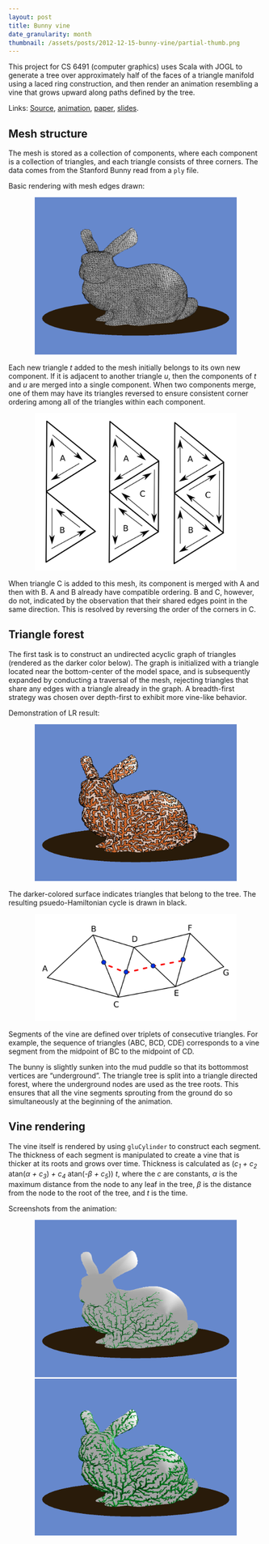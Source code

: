 ```yaml
---
layout: post
title: Bunny vine
date_granularity: month
thumbnail: /assets/posts/2012-12-15-bunny-vine/partial-thumb.png
---
```


This project for CS 6491 (computer graphics) uses Scala with JOGL to
generate a tree over approximately half of the faces of a triangle
manifold using a laced ring construction, and then render an animation
resembling a vine that grows upward along paths defined by the tree.

Links:
[Source](https://github.com/chris-martin/vine),
[animation](https://chris-martin.github.io/vine/animation.avi),
[paper](https://chris-martin.github.io/vine/paper.pdf),
[slides](https://chris-martin.github.io/vine/slides.pdf).

Mesh structure
--------------

The mesh is stored as a collection of components, where each component
is a collection of triangles, and each triangle consists of three corners.
The data comes from the Stanford Bunny read from a `ply` file.

Basic rendering with mesh edges drawn:

<div style="max-width: 400px; margin: 0 auto;">
    <img style="max-width: 100%"
         src="/assets/posts/2012-12-15-bunny-vine/mesh.png"/>
</div>

Each new triangle *t* added to the mesh initially belongs to its own
new component. If it is adjacent to another triangle *u*,
then the components of *t* and *u* are merged into a single component.
When two components merge, one of them may have its triangles reversed
to ensure consistent corner ordering among all of the triangles within
each component.

<div style="max-width: 400px; margin: 0 auto;">
    <img style="max-width: 100%"
         src="/assets/posts/2012-12-15-bunny-vine/flip.png"/>
</div>

When triangle C is added to this mesh, its component is merged with A
and then with B. A and B already have compatible ordering. B and C,
however, do not, indicated by the observation that their shared edges
point in the same direction. This is resolved by reversing the order
of the corners in C.

Triangle forest
---------------

The first task is to construct an undirected acyclic graph of triangles
(rendered as the darker color below). The graph is initialized with a triangle
located near the bottom-center of the model space, and is subsequently
expanded by conducting a traversal of the mesh, rejecting triangles
that share any edges with a triangle already in the graph.
A breadth-first strategy was chosen over depth-first to exhibit more vine-like behavior.

Demonstration of LR result:

<div style="max-width: 400px; margin: 0 auto;">
    <img style="max-width: 100%"
         src="/assets/posts/2012-12-15-bunny-vine/cycle.png"/>
</div>

The darker-colored surface indicates triangles that belong to the tree.
The resulting psuedo-Hamiltonian cycle is drawn in black.

<div style="max-width: 400px; margin: 0 auto;">
    <img style="max-width: 100%"
         src="/assets/posts/2012-12-15-bunny-vine/segment.png"/>
</div>

Segments of the vine are defined over
triplets of consecutive triangles.
For example, the sequence of triangles
(ABC, BCD, CDE)
corresponds to a vine segment from the midpoint
of BC to the midpoint of CD.

The bunny is slightly sunken into the mud puddle
so that its bottommost vertices are &ldquo;underground&rdquo;.
The triangle tree is split into a triangle directed forest,
where the underground nodes are used as the tree roots.
This ensures that all the vine segments sprouting from the
ground do so simultaneously at the beginning of the animation.

Vine rendering
--------------

The vine itself is rendered by using `gluCylinder` to construct each segment.
The thickness of each segment is manipulated to create a vine that is thicker
at its roots and grows over time. Thickness is calculated as
(*c<sub>1</sub> + c<sub>2</sub>* atan(*&alpha; + c<sub>3</sub>*) *+
c<sub>4</sub>* atan(*-&beta; + c<sub>5</sub>*)) *t*,
where the *c* are constants, *&alpha;* is the maximum distance from the node
to any leaf in the tree, *&beta;* is the distance from the node
to the root of the tree, and *t* is the time.

Screenshots from the animation:

<div style="max-width: 400px; margin: 0 auto;">
    <img style="max-width: 100%"
         src="/assets/posts/2012-12-15-bunny-vine/partial.png"/>
</div>

<div style="max-width: 400px; margin: 0 auto;">
    <img style="max-width: 100%"
         src="/assets/posts/2012-12-15-bunny-vine/full.png"/>
</div>
